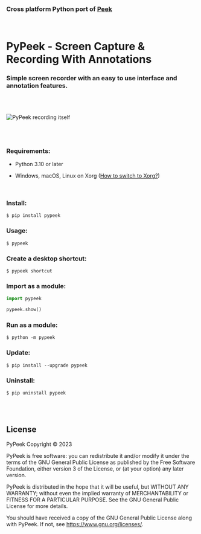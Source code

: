 ### Cross platform Python port of [Peek](https://github.com/phw/peek)

<br/>

# PyPeek - Screen Capture & Recording With Annotations

### Simple screen recorder with an easy to use interface and annotation features.

<br/>
<br/>

![PyPeek recording itself](https://raw.githubusercontent.com/firatkiral/pypeek/main/asset/file/pypeek-recording-itself.gif)

<br/>
<br/>

### Requirements:

- Python 3.10 or later

- Windows, macOS, Linux on Xorg ([How to switch to Xorg?](https://itsfoss.com/switch-xorg-wayland/))

<br/>

### Install:

```console
$ pip install pypeek
```

### Usage:

```console
$ pypeek
```

### Create a desktop shortcut:

```console
$ pypeek shortcut
```

### Import as a module:

```python
import pypeek

pypeek.show()
```

### Run as a module:

```console
$ python -m pypeek
```

### Update:

```console
$ pip install --upgrade pypeek
```

### Uninstall:

```console
$ pip uninstall pypeek
```

<br/>
<br/>

## License
PyPeek Copyright © 2023

PyPeek is free software: you can redistribute it and/or modify
it under the terms of the GNU General Public License as published by
the Free Software Foundation, either version 3 of the License, or
(at your option) any later version.

PyPeek is distributed in the hope that it will be useful,
but WITHOUT ANY WARRANTY; without even the implied warranty of
MERCHANTABILITY or FITNESS FOR A PARTICULAR PURPOSE.  See the
GNU General Public License for more details.

You should have received a copy of the GNU General Public License
along with PyPeek. If not, see <https://www.gnu.org/licenses/>.